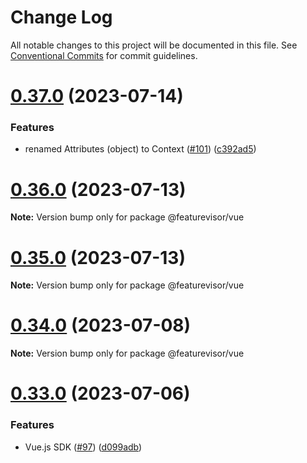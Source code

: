 # Change Log

All notable changes to this project will be documented in this file.
See [Conventional Commits](https://conventionalcommits.org) for commit guidelines.

# [0.37.0](https://github.com/fahad19/featurevisor/compare/v0.36.0...v0.37.0) (2023-07-14)


### Features

* renamed Attributes (object) to Context ([#101](https://github.com/fahad19/featurevisor/issues/101)) ([c392ad5](https://github.com/fahad19/featurevisor/commit/c392ad5f1b6100167aa5637b131f08036a7f5a55))





# [0.36.0](https://github.com/fahad19/featurevisor/compare/v0.35.0...v0.36.0) (2023-07-13)

**Note:** Version bump only for package @featurevisor/vue





# [0.35.0](https://github.com/fahad19/featurevisor/compare/v0.34.0...v0.35.0) (2023-07-13)

**Note:** Version bump only for package @featurevisor/vue





# [0.34.0](https://github.com/fahad19/featurevisor/compare/v0.33.1...v0.34.0) (2023-07-08)

**Note:** Version bump only for package @featurevisor/vue





# [0.33.0](https://github.com/fahad19/featurevisor/compare/v0.32.1...v0.33.0) (2023-07-06)


### Features

* Vue.js SDK ([#97](https://github.com/fahad19/featurevisor/issues/97)) ([d099adb](https://github.com/fahad19/featurevisor/commit/d099adbb6df923bc10aeb8c0a60c85612669e1a1))
